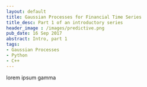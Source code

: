 ```yaml
---
layout: default
title: Gaussian Processes for Financial Time Series
title_desc: Part 1 of an introductory series
header_image : /images/predictive.png
pub_date: 16 Sep 2017
abstract: Intro, part 1
tags:
- Gaussian Processes
- Python
- C++
---
```



lorem ipsum gamma
